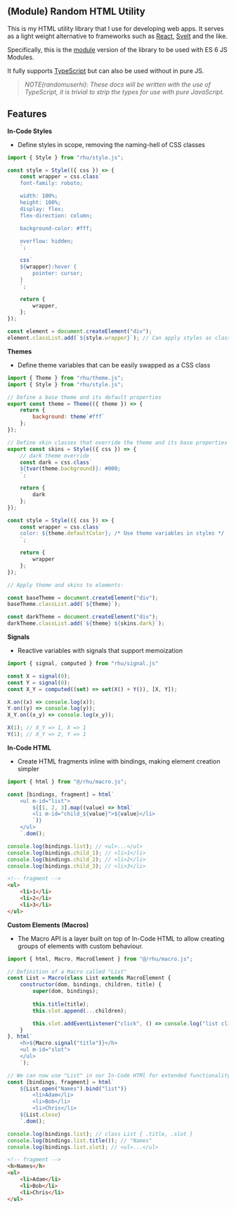 ## (Module) Random HTML Utility

This is my HTML utility library that I use for developing web apps. It serves as a light weight alternative to frameworks such as [React](https://react.dev/), [Svelt](https://svelte.dev/) and the like.

Specifically, this is the [module](https://developer.mozilla.org/en-US/docs/Web/JavaScript/Guide/Modules) version of the library to be used with ES 6 JS Modules.

It fully supports [TypeScript](https://www.typescriptlang.org/) but can also be used without in pure JS.

> *NOTE(randomuserhi): These docs will be written with the use of TypeScript, it is trivial to strip the types for use with pure JavaScript.*
## Features

**In-Code Styles**
- Define styles in scope, removing the naming-hell of CSS classes

```javascript
import { Style } from "rhu/style.js";

const style = Style(({ css }) => {
    const wrapper = css.class`
    font-family: roboto;

    width: 100%;
    height: 100%;
    display: flex;
    flex-direction: column;

    background-color: #fff;

    overflow: hidden;
    `;

    css`
    ${wrapper}:hover {
        pointer: cursor;
    }
    `;

    return {
        wrapper,
    };
});

const element = document.createElement("div");
element.classList.add(`${style.wrapper}`); // Can apply styles as class names
```

**Themes**
- Define theme variables that can be easily swapped as a CSS class

```javascript
import { Theme } from "rhu/theme.js";
import { Style } from "rhu/style.js";

// Define a base theme and its default properties
export const theme = Theme(({ theme }) => {
    return {
        background: theme`#fff`
    };
});

// Define skin classes that override the theme and its base properties
export const skins = Style(({ css }) => {
    // dark theme override
    const dark = css.class`
    ${tvar(theme.background)}: #000;
    `;

    return { 
        dark
    };
});

const style = Style(({ css }) => {
    const wrapper = css.class`
    color: ${theme.defaultColor}; /* Use theme variables in styles */
    `;

    return {
        wrapper
    };
});

// Apply theme and skins to elements:

const baseTheme = document.createElement("div");
baseTheme.classList.add(`${theme}`);

const darkTheme = document.createElement("div");
darkTheme.classList.add(`${theme} ${skins.dark}`);
```

**Signals**
- Reactive variables with signals that support memoization
```js
import { signal, computed } from "rhu/signal.js"

const X = signal(0);
const Y = signal(0);
const X_Y = computed((set) => set(X() + Y()), [X, Y]);

X.on((x) => console.log(x));
Y.on((y) => console.log(y));
X_Y.on((x_y) => console.log(x_y));

X(1); // X_Y => 1, X => 1
Y(1); // X_Y => 2, Y => 1
```

**In-Code HTML**
- Create HTML fragments inline with bindings, making element creation simpler
```javascript
import { html } from "@/rhu/macro.js";

const [bindings, fragment] = html`
    <ul m-id="list">
        ${[1, 2, 3].map((value) => html`
        <li m-id="child_${value}">${value}</li>
        `)}
    </ul>
    `.dom();

console.log(bindings.list); // <ul>...</ul>
console.log(bindings.child_1); // <li>1</li>
console.log(bindings.child_2); // <li>2</li>
console.log(bindings.child_3); // <li>3</li>
```

```html
<!-- fragment -->
<ul>
    <li>1</li>
    <li>2</li>
    <li>3</li>
</ul>
```

**Custom Elements (Macros)**
- The Macro API is a layer built on top of In-Code HTML to allow creating groups of elements with custom behaviour. 
```javascript
import { html, Macro, MacroElement } from "@/rhu/macro.js";

// Definition of a Macro called "List"
const List = Macro(class List extends MacroElement {
    constructor(dom, bindings, children, title) {
        super(dom, bindings);
        
        this.title(title);
        this.slot.append(...children);

        this.slot.addEventListener("click", () => console.log("list clicked!"));
    }
}, html`
	<h>${Macro.signal("title")}</h>
    <ul m-id="slot">
    </ul>
    `);

// We can now use "List" in our In-Code HTMl for extended functionality
const [bindings, fragment] = html`
    ${List.open("Names").bind("list")}
        <li>Adam</li>
        <li>Bob</li>
        <li>Chris</li>
    ${List.close}
    `.dom();

console.log(bindings.list); // class List { .title, .slot }
console.log(bindings.list.title()); // "Names"
console.log(bindings.list.slot); // <ul>...</ul>
```

```html
<!-- fragment -->
<h>Names</h>
<ul>
    <li>Adam</li>
    <li>Bob</li>
    <li>Chris</li>
</ul>
```